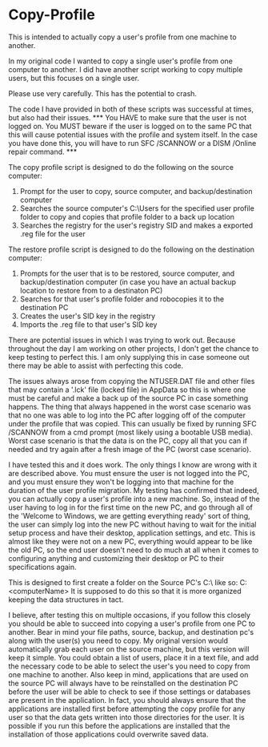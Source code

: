 # Copy-Profile
This is intended to actually copy a user's profile from one machine to another.

In my original code I wanted to copy a single user's profile from one computer to another.  I did have another script working to copy multiple users, but this focuses on a single user.

Please use very carefully.  This has the potential to crash.

The code I have provided in both of these scripts was successful at times, but also had their issues.
*** You HAVE to make sure that the user is not logged on.  You MUST beware if the user is logged on to the same PC that this will cause potential issues with the profile and system itself.  In the case you have done this, you will have to run SFC /SCANNOW or a DISM /Online repair command. ***

The copy profile script is designed to do the following on the source computer:
1.  Prompt for the user to copy, source computer, and backup/destination computer
2.  Searches the source computer's C:\Users for the specified user profile folder to copy and copies that profile folder to a back up location
3.  Searches the registry for the user's registry SID and makes a exported .reg file for the user

The restore profile script is designed to do the following on the destination computer:
1.  Prompts for the user that is to be restored, source computer, and backup/destination computer (in case you have an actual backup location to restore from to a destinaton PC)
2.  Searches for that user's profile folder and robocopies it to the destination PC
3.  Creates the user's SID key in the registry
4.  Imports the .reg file to that user's SID key

There are potential issues in which I was trying to work out.  Because throughout the day I am working on other projects, I don't get the chance to keep testing to perfect this.  I am only supplying this in case someone out there may be able to assist with perfecting this code.

The issues always arose from copying the NTUSER.DAT file and other files that may contain a '.lck' file (locked file) in AppData so this is where one must be careful and make a back up of the source PC in case something happens.  The thing that always happened in the worst case scenario was that no one was able to log into the PC after logging off of the computer under the profile that was copied.  This can usually be fixed by running SFC /SCANNOW from a cmd prompt (most likely using a bootable USB media).  Worst case scenario is that the data is on the PC, copy all that you can if needed and try again after a fresh image of the PC (worst case scenario).

I have tested this and it does work.  The only things I know are wrong with it are described above.  You must ensure the user is not logged into the PC, and you must ensure they won't be logging into that machine for the duration of the user profile migration.  My testing has confirmed that indeed, you can actually copy a user's profile into a new machine.  So, instead of the user having to log in for the first time on the new PC, and go through all of the 'Welcome to Windows, we are getting everything ready' sort of thing, the user can simply log into the new PC without having to wait for the initial setup process and have their desktop, application settings, and etc.  This is almost like they were not on a new PC, everything would appear to be like the old PC, so the end user doesn't need to do much at all when it comes to configuring anything and customizing their desktop or PC to their specifications again.

This is designed to first create a folder on the Source PC's C:\ like so:
C:\<computerName>
It is supposed to do this so that it is more organized keeping the data structures in tact.

I believe, after testing this on multiple occasions, if you follow this closely you should be able to succeed into copying a user's profile from one PC to another.  Bear in mind your file paths, source, backup, and destination pc's along with the user(s) you need to copy.  My original version would automatically grab each user on the source machine, but this version will keep it simple.  You could obtain a list of users, place it in a text file, and add the necessary code to be able to select the user's you need to copy from one machine to another.  Also keep in mind, applications that are used on the source PC will always have to be reinstalled on the destination PC before the user will be able to check to see if those settings or databases are present in the application.  In fact, you should always ensure that the applications are installed first before attempting the copy profile for any user so that the data gets written into those directories for the user.  It is possible if you run this before the applications are installed that the installation of those applications could overwrite saved data.
